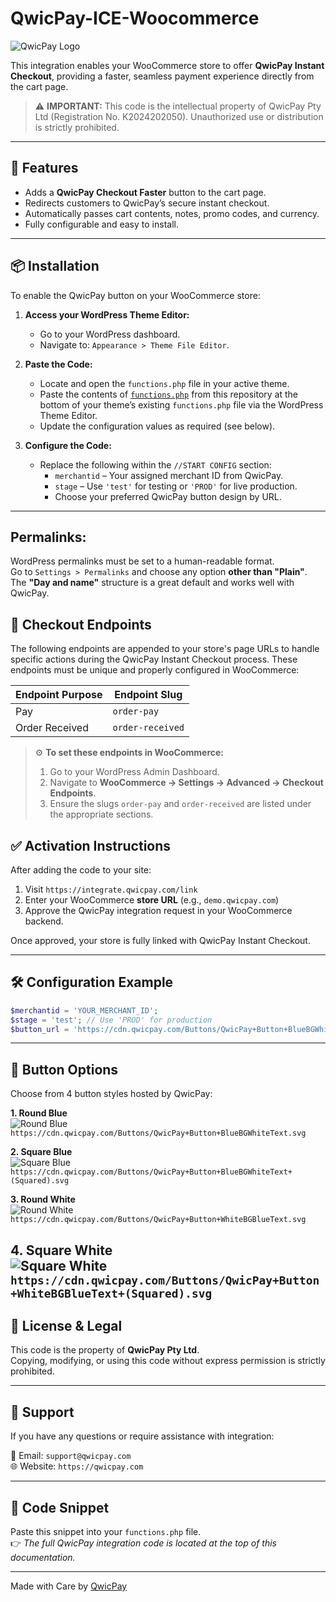 # QwicPay-ICE-Woocommerce


![QwicPay Logo](https://qwicpay.com/assets/QwicPayLogo.png)

This integration enables your WooCommerce store to offer **QwicPay Instant Checkout**, providing a faster, seamless payment experience directly from the cart page.

> ⚠️ **IMPORTANT:** This code is the intellectual property of QwicPay Pty Ltd (Registration No. K2024202050). Unauthorized use or distribution is strictly prohibited.

---

## 🚀 Features

- Adds a **QwicPay Checkout Faster** button to the cart page.
- Redirects customers to QwicPay’s secure instant checkout.
- Automatically passes cart contents, notes, promo codes, and currency.
- Fully configurable and easy to install.

---

## 📦 Installation

To enable the QwicPay button on your WooCommerce store:

1. **Access your WordPress Theme Editor:**
   - Go to your WordPress dashboard.
   - Navigate to: `Appearance > Theme File Editor`.

2. **Paste the Code:**
   - Locate and open the `functions.php` file in your active theme.
   - Paste the contents of [`functions.php`](functions.php) from this repository at the bottom of your theme’s existing `functions.php` file via the WordPress Theme Editor.
   - Update the configuration values as required (see below).

3. **Configure the Code:**
   - Replace the following within the `//START CONFIG` section:
     - `merchantid` – Your assigned merchant ID from QwicPay.
     - `stage` – Use `'test'` for testing or `'PROD'` for live production.
     - Choose your preferred QwicPay button design by URL.

---

## **Permalinks:** 

  WordPress permalinks must be set to a human-readable format.  
  Go to `Settings > Permalinks` and choose any option **other than "Plain"**.  
  The **"Day and name"** structure is a great default and works well with QwicPay.


## 🔗 Checkout Endpoints

The following endpoints are appended to your store's page URLs to handle specific actions during the QwicPay Instant Checkout process. These endpoints must be unique and properly configured in WooCommerce:

| Endpoint Purpose   | Endpoint Slug   |
|--------------------|-----------------|
| Pay                | `order-pay`     |
| Order Received     | `order-received`|

> ⚙️ **To set these endpoints in WooCommerce:**
>
> 1. Go to your WordPress Admin Dashboard.
> 2. Navigate to **WooCommerce → Settings → Advanced → Checkout Endpoints**.
> 3. Ensure the slugs `order-pay` and `order-received` are listed under the appropriate sections.


## ✅ Activation Instructions

After adding the code to your site:

1. Visit `https://integrate.qwicpay.com/link`
2. Enter your WooCommerce **store URL** (e.g., `demo.qwicpay.com`)
3. Approve the QwicPay integration request in your WooCommerce backend.

Once approved, your store is fully linked with QwicPay Instant Checkout.

---

## 🛠 Configuration Example

```php
$merchantid = 'YOUR_MERCHANT_ID';
$stage = 'test'; // Use 'PROD' for production
$button_url = 'https://cdn.qwicpay.com/Buttons/QwicPay+Button+BlueBGWhiteText.svg';
```


---

## 🎨 Button Options

Choose from 4 button styles hosted by QwicPay:

**1. Round Blue**  
![Round Blue](https://cdn.qwicpay.com/Buttons/QwicPay+Button+BlueBGWhiteText.svg)  
`https://cdn.qwicpay.com/Buttons/QwicPay+Button+BlueBGWhiteText.svg`

**2. Square Blue**  
![Square Blue](https://cdn.qwicpay.com/Buttons/QwicPay+Button+BlueBGWhiteText+(Squared).svg)  
`https://cdn.qwicpay.com/Buttons/QwicPay+Button+BlueBGWhiteText+(Squared).svg`

**3. Round White**  
![Round White](https://cdn.qwicpay.com/Buttons/QwicPay+Button+WhiteBGBlueText.svg)  
`https://cdn.qwicpay.com/Buttons/QwicPay+Button+WhiteBGBlueText.svg`

**4. Square White**  
![Square White](https://cdn.qwicpay.com/Buttons/QwicPay+Button+WhiteBGBlueText+(Squared).svg)  
`https://cdn.qwicpay.com/Buttons/QwicPay+Button+WhiteBGBlueText+(Squared).svg`
---

## 📄 License & Legal

This code is the property of **QwicPay Pty Ltd**.  
Copying, modifying, or using this code without express permission is strictly prohibited.

---

## 💬 Support

If you have any questions or require assistance with integration:

📧 Email: `support@qwicpay.com`  
🌐 Website: `https://qwicpay.com`

---

## 🔗 Code Snippet

Paste this snippet into your `functions.php` file.  
👉 _The full QwicPay integration code is located at the top of this documentation._

---

Made with Care by [QwicPay](https://qwicpay.com)
